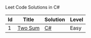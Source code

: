 Leet Code Solutions in C#


| Id  | Title                                             | Solution                                                                           | Level |
| --- | ------------------------------------------------- | ---------------------------------------------------------------------------------- | ----- |
| 1   | [Two Sum](https://leetcode.com/problems/two-sum/) | [C#](https://github.com/anuviswan/LearningPoint/blob/master/LeetCode/1-Two-Sum.cs) | Easy  |
